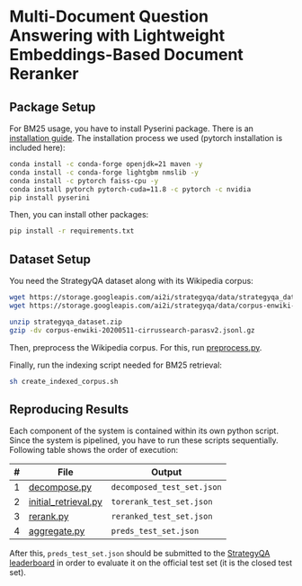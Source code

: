 # Multi-Document Question Answering with Lightweight Embeddings-Based Document Reranker

## Package Setup

For BM25 usage, you have to install Pyserini package. There is an [installation guide](https://github.com/castorini/pyserini/blob/master/docs/installation.md). The installation process we used (pytorch installation is included here):

```bash
conda install -c conda-forge openjdk=21 maven -y
conda install -c conda-forge lightgbm nmslib -y
conda install -c pytorch faiss-cpu -y
conda install pytorch pytorch-cuda=11.8 -c pytorch -c nvidia
pip install pyserini
```

Then, you can install other packages:

```bash
pip install -r requirements.txt
```

## Dataset Setup

You need the StrategyQA dataset along with its Wikipedia corpus:

```bash
wget https://storage.googleapis.com/ai2i/strategyqa/data/strategyqa_dataset.zip
wget https://storage.googleapis.com/ai2i/strategyqa/data/corpus-enwiki-20200511-cirrussearch-parasv2.jsonl.gz

unzip strategyqa_dataset.zip
gzip -dv corpus-enwiki-20200511-cirrussearch-parasv2.jsonl.gz
```

Then, preprocess the Wikipedia corpus. For this, run [preprocess.py](https://github.com/nurmybtw/lightweight-mdqa/blob/main/preprocess.py).

Finally, run the indexing script needed for BM25 retrieval:

```bash
sh create_indexed_corpus.sh
```

## Reproducing Results

Each component of the system is contained within its own python script. Since the system is pipelined, you have to run these scripts sequentially. Following table shows the order of execution:

| #   | File                                                                                                | Output                     |
| --- | --------------------------------------------------------------------------------------------------- | -------------------------- |
| 1   | [decompose.py](https://github.com/nurmybtw/lightweight-mdqa/blob/main/decompose.py)                 | `decomposed_test_set.json` |
| 2   | [initial_retrieval.py](https://github.com/nurmybtw/lightweight-mdqa/blob/main/initial_retrieval.py) | `torerank_test_set.json`   |
| 3   | [rerank.py](https://github.com/nurmybtw/lightweight-mdqa/blob/main/rerank.py)                       | `reranked_test_set.json`   |
| 4   | [aggregate.py](https://github.com/nurmybtw/lightweight-mdqa/blob/main/aggregate.py)                 | `preds_test_set.json`      |

After this, `preds_test_set.json` should be submitted to the [StrategyQA leaderboard](https://leaderboard.allenai.org/strategyqa/submissions/public) in order to evaluate it on the official test set (it is the closed test set).
